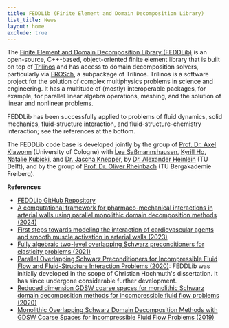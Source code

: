 ```yaml
---
title: FEDDLib (Finite Element and Domain Decomposition Library)
list_title: News
layout: home
exclude: true
---
```


The [Finite Element and Domain Decomposition Library (FEDDLib)](https://github.com/FEDDLib/FEDDLib) is an open-source, C++-based, object-oriented finite element library that is built on top of [Trilinos](https://trilinos.github.io/) and has access to domain decomposition solvers, particularly via [FROSch](https://cds.uni-koeln.de/en/tools/software/frosch), a subpackage of Trilinos. Trilinos is a software project for the solution of complex multiphysics problems in science and engineering. It has a multitude of (mostly) interoperable packages, for example, for parallel linear algebra operations, meshing, and the solution of linear and nonlinear problems. 

FEDDLib has been successfully applied to problems of fluid dynamics, solid mechanics, fluid-structure interaction, and fluid-structure-chemistry interaction; see the references at the bottom.

The FEDDLib code base is developed jointly by the group of [Prof. Dr. Axel Klawonn](https://numerik.uni-koeln.de/) (University of Cologne) with [Lea Saßmannshausen](https://numerik.uni-koeln.de/arbeitsgruppe/l-sassmannshausen-m-sc), [Kyrill Ho](https://numerik.uni-koeln.de/arbeitsgruppe/k-ho-m-sc), [Natalie Kubicki](https://numerik.uni-koeln.de/arbeitsgruppe/n-kubicki-m-sc), and [Dr. Jascha Knepper](https://numerik.uni-koeln.de/arbeitsgruppe/dr-j-knepper), by [Dr. Alexander Heinlein](https://www.tudelft.nl/staff/a.heinlein/) (TU Delft), and by the group of [Prof. Dr. Oliver Rheinbach](https://tu-freiberg.de/fakultaet1/institute/numerische-mathematik-und-optimierung/team) (TU Bergakademie Freiberg).

**References**

- [FEDDLib GitHub Repository](https://github.com/FEDDLib/FEDDLib)
- [A computational framework for pharmaco-mechanical interactions in arterial walls using parallel monolithic domain decomposition methods (2024)](https://doi.org/10.1002/gamm.202370002)
- [First steps towards modeling the interaction of cardiovascular agents and smooth muscle activation in arterial walls (2023)](https://doi.org/10.1002/pamm.202200133)
- [Fully algebraic two-level overlapping Schwarz preconditioners for elasticity problems (2021)](https://doi.org/10.1007/978-3-030-55874-1_52)
- [Parallel Overlapping Schwarz Preconditioners for Incompressible Fluid Flow and Fluid-Structure Interaction Problems (2020)](http://nbn-resolving.de/urn:nbn:de:hbz:38-113450): FEDDLib was initially developed in the scope of Christian Hochmuth's dissertation. It has since undergone considerable further development.
- [Reduced dimension GDSW coarse spaces for monolithic Schwarz domain decomposition methods for incompressible fluid flow problems (2020)](https://doi.org/10.1002/nme.6258)
- [Monolithic Overlapping Schwarz Domain Decomposition Methods with GDSW Coarse Spaces for Incompressible Fluid Flow Problems (2019)](https://doi.org/10.1137/18M1184047)
